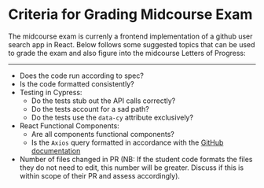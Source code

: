 # Criteria for Grading Midcourse Exam

The midcourse exam is currenly a frontend implementation of a github user search app in React. Below follows some suggested topics that can be used to grade the exam and also figure into the midcourse Letters of Progress:

---

- Does the code run according to spec?
- Is the code formatted consistently?
- Testing in Cypress:
  - Do the tests stub out the API calls correctly?
  - Do the tests account for a sad path?
  - Do the tests use the `data-cy` attribute exclusively?
- React Functional Components:
  - Are all components functional components?
  - Is the `Axios` query formatted in accordance with the [GitHub documentation](https://docs.github.com/en/rest/reference/search#search-users)
- Number of files changed in PR (NB: If the student code formats the files they do not need to edit, this number will be greater. Discuss if this is within scope of their PR and assess accordingly).
